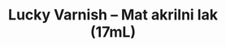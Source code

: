 ---
layout: product
title: "Lucky Varnish – Mat akrilni lak (17mL)"
price: "300" 
desc: "Akrilni Lak"
img_path: "/assets/img/A.MIG-2055.webp"
brand: "AMMO"
available: false
special_offer: false
new: false
soon: false
cat: "020000"
subcat: "020100"
subsubcat: "020104"
sifra: "A.MIG-2055"
popular: false
spec: false
---